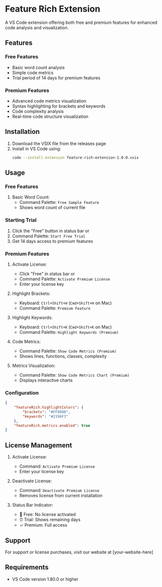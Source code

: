 # Feature Rich Extension

A VS Code extension offering both free and premium features for enhanced code analysis and visualization.

## Features

### Free Features
- Basic word count analysis
- Simple code metrics
- Trial period of 14 days for premium features

### Premium Features
- Advanced code metrics visualization
- Syntax highlighting for brackets and keywords
- Code complexity analysis
- Real-time code structure visualization

## Installation

1. Download the VSIX file from the releases page
2. Install in VS Code using:
   ```bash
   code --install-extension feature-rich-extension-1.0.0.vsix
   ```

## Usage

### Free Features
1. Basic Word Count:
   - Command Palette: `Free Sample Feature`
   - Shows word count of current file

### Starting Trial
1. Click the "Free" button in status bar or
2. Command Palette: `Start Free Trial`
3. Get 14 days access to premium features

### Premium Features
1. Activate License:
   - Click "Free" in status bar or
   - Command Palette: `Activate Premium License`
   - Enter your license key

2. Highlight Brackets:
   - Keyboard: `Ctrl+Shift+H` (`Cmd+Shift+H` on Mac)
   - Command Palette: `Premium Feature`

3. Highlight Keywords:
   - Keyboard: `Ctrl+Shift+K` (`Cmd+Shift+K` on Mac)
   - Command Palette: `Highlight Keywords (Premium)`

4. Code Metrics:
   - Command Palette: `Show Code Metrics (Premium)`
   - Shows lines, functions, classes, complexity

5. Metrics Visualization:
   - Command Palette: `Show Code Metrics Chart (Premium)`
   - Displays interactive charts

### Configuration
```json
{
    "featureRich.highlightColors": {
        "brackets": "#FF9800",
        "keywords": "#2196F3"
    },
    "featureRich.metrics.enabled": true
}
```

## License Management

1. Activate License:
   - Command: `Activate Premium License`
   - Enter your license key

2. Deactivate License:
   - Command: `Deactivate Premium License`
   - Removes license from current installation

3. Status Bar Indicator:
   - 🌟 Free: No license activated
   - ⏰ Trial: Shows remaining days
   - ✓ Premium: Full access

## Support

For support or license purchases, visit our website at [your-website-here]

## Requirements

- VS Code version 1.80.0 or higher
